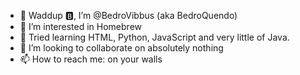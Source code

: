 - 👋 Waddup 🅱, I’m @BedroVibbus (aka BedroQuendo)
- 👀 I’m interested in Homebrew
- 🌱 Tried learning HTML, Python, JavaScript and very little of Java.
- 💞️ I’m looking to collaborate on absolutely nothing
- 📫 How to reach me: on your walls

<!---
BedroVibbus is a ✨ special ✨ repository because its `README.md` (this file) appears on your GitHub profile.
You can click the Preview link to take a look at your changes.
--->
